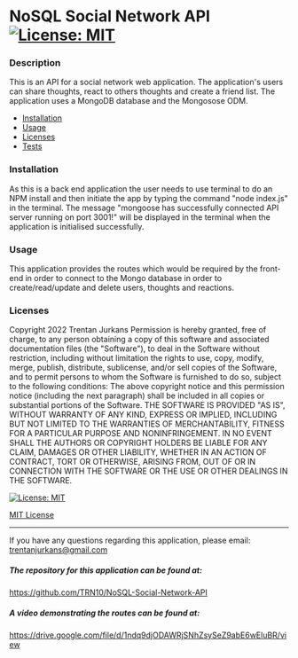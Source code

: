 # NoSQL Social Network API [![License: MIT](https://img.shields.io/badge/License-MIT-yellow.svg)](https://opensource.org/licenses/MIT)

### Description

This is an API for a social network web application. The application's users can share thoughts, react to others thoughts and create a friend list. The application uses a MongoDB database and the Mongosose ODM.

- [Installation](#installation)
- [Usage](#usage)
- [Licenses](#licenses)
- [Tests](#tests)

### Installation

As this is a back end application the user needs to use terminal to do an NPM install and then initiate the app by typing the command "node index.js" in the terminal. The message "mongoose has successfully connected API server running on port 3001!" will be displayed in the terminal when the application is initialised successfully.

### Usage

This application provides the routes which would be required by the front-end  in order to connect to the Mongo database in order to create/read/update and delete users, thoughts and reactions.

### Licenses

Copyright 2022 Trentan Jurkans
Permission is hereby granted, free of charge, to any person obtaining a copy of this software and associated documentation files (the "Software"), to deal in the Software without restriction, including without limitation the rights to use, copy, modify, merge, publish, distribute, sublicense, and/or sell copies of the Software, and to permit persons to whom the Software is furnished to do so, subject to the following conditions:
      The above copyright notice and this permission notice (including the next paragraph) shall be included in all copies or substantial portions of the Software.
      THE SOFTWARE IS PROVIDED "AS IS", WITHOUT WARRANTY OF ANY KIND, EXPRESS OR IMPLIED, INCLUDING BUT NOT LIMITED TO THE WARRANTIES OF MERCHANTABILITY, FITNESS FOR A PARTICULAR PURPOSE AND NONINFRINGEMENT. IN NO EVENT SHALL THE AUTHORS OR COPYRIGHT HOLDERS BE LIABLE FOR ANY CLAIM, DAMAGES OR OTHER LIABILITY, WHETHER IN AN ACTION OF CONTRACT, TORT OR OTHERWISE, ARISING FROM, OUT OF OR IN CONNECTION WITH THE SOFTWARE OR THE USE OR OTHER DEALINGS IN THE SOFTWARE.

[![License: MIT](https://img.shields.io/badge/License-MIT-yellow.svg)](https://opensource.org/licenses/MIT)

[MIT License](https://opensource.org/licenses/MIT)


---

If you have any questions regarding this application, please email: trentanjurkans@gmail.com  


##### The repository for this application can be found at: 

https://github.com/TRN10/NoSQL-Social-Network-API

##### A video demonstrating the routes can be found at: 

https://drive.google.com/file/d/1ndq9djODAWRjSNhZsySeZ9abE6wEluBR/view


